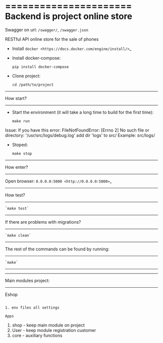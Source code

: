 ======================
Backend is project online store
======================

Swagger on url: `/swagger/`, `/swagger.json`

RESTful API online store for the sale of phones


* Install `docker <https://docs.docker.com/engine/install/>`_

* Install docker-compose:

   `pip install docker-compose`


* Clone project:

    `cd /path/to/project`

***************
How start?
***************

* Start the environment (it will take a long time to build for the first time):

    `make run`

Issue:
  If you have this error: FileNotFoundError: [Errno 2] No such file or directory: '/usr/src/logs/debug.log'
  add dir 'logs' to src/ Example: src/logs/

* Stoped:

    `make stop`

***************
How enter?
***************

Open browser: `0.0.0.0:5000 <http://0.0.0.0:5000>`_

****************
How test?
****************

    `make test`


***************************
If there are problems with migrations?
***************************

    `make clean`

*****************************************
The rest of the commands can be found by running:
*****************************************

    `make`

______________________________________________________________________________

*****************************************
Main modules project:
*****************************************

Eshop
~~~~~~~~~~~~~~~~~

1. env files all settings

Apps
~~~~~~~~~~~~~~~~~
1. shop - keep main module on project
2. User - keep module registration customer
3. core - auxiliary functions

